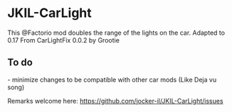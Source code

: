 # JKIL-CarLight
This @Factorio mod doubles the range of the lights on the car. Adapted to 0.17 From CarLightFix 0.0.2 by Grootie

 <H2>To do</H2> - minimize changes to be compatible with other car mods (Like Deja vu song)


Remarks welcome here: https://github.com/jocker-il/JKIL-CarLight/issues
